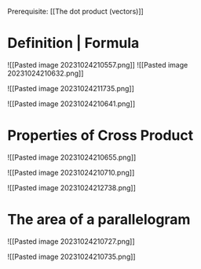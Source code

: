 Prerequisite: [[The dot product (vectors)]]
# Definition | Formula

![[Pasted image 20231024210557.png]]
![[Pasted image 20231024210632.png]]

![[Pasted image 20231024211735.png]]

![[Pasted image 20231024210641.png]]

# Properties of Cross Product

![[Pasted image 20231024210655.png]]

![[Pasted image 20231024210710.png]]

![[Pasted image 20231024212738.png]]

# The area of a parallelogram

![[Pasted image 20231024210727.png]]

![[Pasted image 20231024210735.png]]

